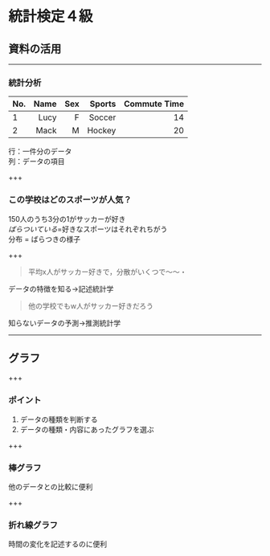 # 統計検定４級
## 資料の活用



---

### 統計分析

|No.|Name|Sex|Sports|Commute Time|
|:--|---:|--:|-----:|-----------:|
| 1 |Lucy| F |Soccer|          14|
| 2 |Mack| M |Hockey|          20|

行：一件分のデータ<br>
列：データの項目

+++

### この学校はどのスポーツが人気？

150人のうち3分の1がサッカーが好き<br>
*ばらついている*=好きなスポーツはそれぞれちがう<br>
分布 = ばらつきの様子

<canvas data-chart="bar">
<!--
{
 "data": {
  "labels": ["Soccer"," Rugby"," Baseball"," Tennis"," Hockey"],
  "datasets": [
   {
    "data":[50, 30, 25, 35, 10],
    "label":"Sports","backgroundColor":"rgba(20,220,220,.8)"
   }
  ]
 }, 
 "options": { "responsive": "true",
               "scales": 
                {
                "xAxes": [{
                    "stacked": true
                }],
                "yAxes": [{
                    "stacked": true
                }]
            }
    }
 }
-->
</canvas>


+++

>平均x人がサッカー好きで，分散がいくつで～～・

データの特徴を知る→記述統計学

>他の学校でもw人がサッカー好きだろう

知らないデータの予測→推測統計学

---

## グラフ

+++

### ポイント

1. データの種類を判断する
2. データの種類・内容にあったグラフを選ぶ

+++

### 棒グラフ

他のデータとの比較に便利

<canvas data-chart="bar">
<!--
{
 "data": {
  "labels": ["ボスニア"," オランダ"," 日本"," ナイジェリア"," ベトナム"],
  "datasets": [
   {
    "data":[183.9, 183.8, 170.7, 163.8, 162.1],
    "label":"Sports","backgroundColor":"rgba(20,220,220,.8)"
   }
  ]
 }, 
 "options": { "responsive": "true",
               "scales": 
                {
                "xAxes": [{
                    "ticks": {
                        "beginAtZero":"true"
                    } 
                }],
                "yAxes": [{
                    "ticks": {
                        "beginAtZero":"true"
                    } 
                }]
            }
    }
 }
-->
</canvas>

+++

### 折れ線グラフ

時間の変化を記述するのに便利

<canvas data-chart="line">
<!--
{
 "data": {
  "labels": ["2012", "2013", "2014", "2015", "2016"],
  "datasets": [
   {
    "data":[6.2, 5.2, 4.9, 4.4, 4.9],
    "label":"Japan's GDP","backgroundColor":"rgba(20,220,220,.8)"
   }
  ]
 }, 
 "options": { "responsive": "true",
               
    }
 }
-->
</canvas>

+++

度数と相対度数

+++

幹葉図

 3|1 <br>
 2|222 <br>
 1|314155 <br>
 0|131 <br>

+++ 

パレート図

度数を示す棒グラフ
+

累積相対度数を示す折れ線グラフ

---

### 分布を代表するのは？

+++

### 分布を代表してる？

|         |最頻値|中央値|平均値|
|:--------|---:|--:|-----:|
|位置の特徴|峰| 半分に分ける |釣り合う位置|
|質的データ|○| × | × |
|量的データ|○| ○ | ○ |
|左右対称|○| ○ | ○ |
|歪んでいる|○| ○ | × |
|山が2つ|×| △ | × |
|外れ値の影響|受けない|受けない|受ける|
|その他|階級のとり方による||他の指標を計算する場合に活用可能|
